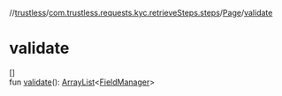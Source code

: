 //[trustless](../../../index.md)/[com.trustless.requests.kyc.retrieveSteps.steps](../index.md)/[Page](index.md)/[validate](validate.md)

# validate

[]\
fun [validate](validate.md)(): [ArrayList](https://kotlinlang.org/api/latest/jvm/stdlib/kotlin.collections/-array-list/index.html)&lt;[FieldManager](../../com.trustless.requests.kyc.retrieveSteps.steps.wrapper/-field-manager/index.md)&gt;
